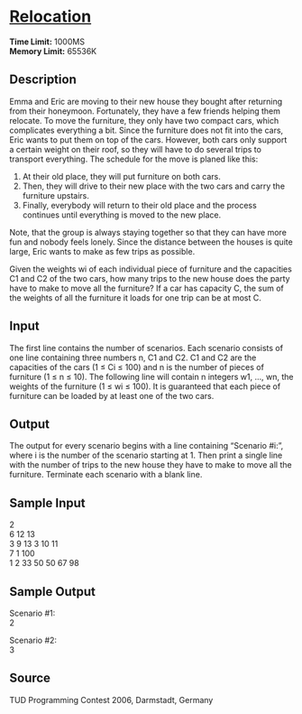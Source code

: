 # [Relocation](http://poj.org/problem?id=2923)

**Time Limit:** 1000MS  
**Memory Limit:** 65536K

## Description

Emma and Eric are moving to their new house they bought after returning from their honeymoon. Fortunately, they have a few friends helping them relocate. To move the furniture, they only have two compact cars, which complicates everything a bit. Since the furniture does not fit into the cars, Eric wants to put them on top of the cars. However, both cars only support a certain weight on their roof, so they will have to do several trips to transport everything. The schedule for the move is planed like this:

1. At their old place, they will put furniture on both cars.
2. Then, they will drive to their new place with the two cars and carry the furniture upstairs.
3. Finally, everybody will return to their old place and the process continues until everything is moved to the new place.

Note, that the group is always staying together so that they can have more fun and nobody feels lonely. Since the distance between the houses is quite large, Eric wants to make as few trips as possible.

Given the weights wi of each individual piece of furniture and the capacities C1 and C2 of the two cars, how many trips to the new house does the party have to make to move all the furniture? If a car has capacity C, the sum of the weights of all the furniture it loads for one trip can be at most C.

## Input

The first line contains the number of scenarios. Each scenario consists of one line containing three numbers n, C1 and C2. C1 and C2 are the capacities of the cars (1 ≤ Ci ≤ 100) and n is the number of pieces of furniture (1 ≤ n ≤ 10). The following line will contain n integers w1, …, wn, the weights of the furniture (1 ≤ wi ≤ 100). It is guaranteed that each piece of furniture can be loaded by at least one of the two cars.

## Output

The output for every scenario begins with a line containing “Scenario #i:”, where i is the number of the scenario starting at 1. Then print a single line with the number of trips to the new house they have to make to move all the furniture. Terminate each scenario with a blank line.

## Sample Input

2  
6 12 13  
3 9 13 3 10 11  
7 1 100  
1 2 33 50 50 67 98

## Sample Output

Scenario #1:  
2

Scenario #2:  
3

## Source

TUD Programming Contest 2006, Darmstadt, Germany
